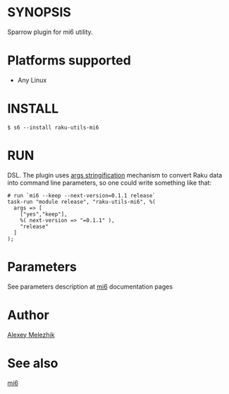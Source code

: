 # SYNOPSIS

Sparrow plugin for mi6 utility.

# Platforms supported

* Any Linux

# INSTALL

    $ s6 --install raku-utils-mi6

# RUN

DSL. The plugin uses [args stringification](https://github.com/melezhik/Sparrow6/blob/master/documentation/development.md#args-stringification)
mechanism to convert Raku data into command line parameters, so one could write something like that:

    # run `mi6 --keep --next-version=0.1.1 release`
    task-run "module release", "raku-utils-mi6", %(
      args => [
        ["yes","keep"],
        %( next-version => "=0.1.1" ),
        "release"
      ]
    );

# Parameters

See parameters description at [mi6](https://modules.raku.org/dist/App::Mi6:cpan:SKAJI) documentation pages

# Author

[Alexey Melezhik](mailto:melezhik@gmail.com)

# See also

[mi6](https://modules.raku.org/dist/App::Mi6:cpan:SKAJI)
